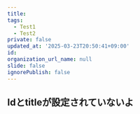 ```yaml
---
title: 
tags:
  - Test1
  - Test2
private: false
updated_at: '2025-03-23T20:50:41+09:00'
id: 
organization_url_name: null
slide: false
ignorePublish: false
---
```


## Idとtitleが設定されていないよ